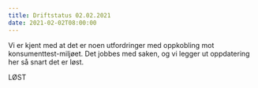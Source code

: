 ```yaml
---
title: Driftstatus 02.02.2021
date: 2021-02-02T08:00:00
---
```

Vi er kjent med at det er noen utfordringer med oppkobling mot konsumenttest-miljøet. 
Det jobbes med saken, og vi legger ut oppdatering her så snart det er løst.


LØST
